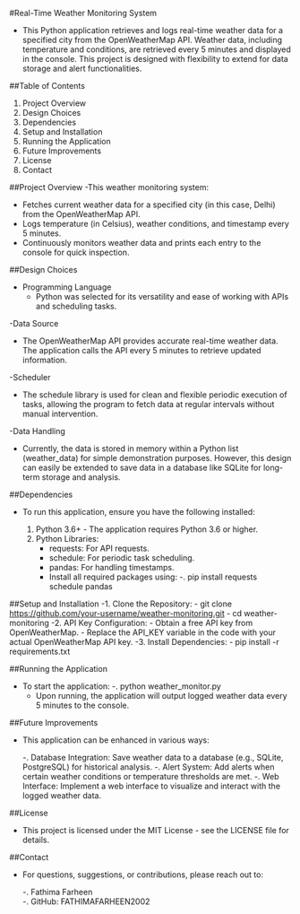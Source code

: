 #Real-Time Weather Monitoring System
- This Python application retrieves and logs real-time weather data for a specified city from the OpenWeatherMap API. Weather data, including temperature and conditions, are retrieved every 5 minutes and displayed in the console. This project is designed with flexibility to extend for data storage and alert functionalities.

##Table of Contents
1. Project Overview
2. Design Choices
3. Dependencies
4. Setup and Installation
5. Running the Application
6. Future Improvements
7. License
8. Contact

   
##Project Overview
-This weather monitoring system:

  - Fetches current weather data for a specified city (in this case, Delhi) from the OpenWeatherMap API.
  - Logs temperature (in Celsius), weather conditions, and timestamp every 5 minutes.
  - Continuously monitors weather data and prints each entry to the console for quick inspection.
  
##Design Choices
 - Programming Language
   - Python was selected for its versatility and ease of working with APIs and scheduling tasks.

-Data Source
 - The OpenWeatherMap API provides accurate real-time weather data. The application calls the API every 5 minutes to retrieve updated information.

-Scheduler
 - The schedule library is used for clean and flexible periodic execution of tasks, allowing the program to fetch data at regular intervals without manual intervention.

-Data Handling
 - Currently, the data is stored in memory within a Python list (weather_data) for simple demonstration purposes. However, this design can easily be extended to save data in a database like SQLite for long-term storage and analysis.

##Dependencies
 - To run this application, ensure you have the following installed:

    1. Python 3.6+ - The application requires Python 3.6 or higher.
    2. Python Libraries:
       - requests: For API requests.
       - schedule: For periodic task scheduling.
       - pandas: For handling timestamps.
       - Install all required packages using:
         -. pip install requests schedule pandas


##Setup and Installation
 -1. Clone the Repository:
    - git clone https://github.com/your-username/weather-monitoring.git
    - cd weather-monitoring
 -2. API Key Configuration:
    - Obtain a free API key from OpenWeatherMap.
    - Replace the API_KEY variable in the code with your actual OpenWeatherMap API key.
 -3. Install Dependencies:
    - pip install -r requirements.txt

##Running the Application
 - To start the application:
     -. python weather_monitor.py
      - Upon running, the application will output logged weather data every 5 minutes to the console.

##Future Improvements
- This application can be enhanced in various ways:

  -. Database Integration: Save weather data to a database (e.g., SQLite, PostgreSQL) for historical analysis.
  -. Alert System: Add alerts when certain weather conditions or temperature thresholds are met.
  -. Web Interface: Implement a web interface to visualize and interact with the logged weather data.

##License
 - This project is licensed under the MIT License - see the LICENSE file for details.

##Contact
 - For questions, suggestions, or contributions, please reach out to:

    -. Fathima Farheen  
    -. GitHub: FATHIMAFARHEEN2002
